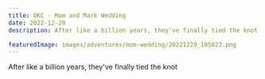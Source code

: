 ```yaml
---
title: OKC - Mom and Mark Wedding
date: 2022-12-29
description: After like a billion years, they've finally tied the knot

featuredImage: images/adventures/mom-wedding/20221229_105023.png
---
```


After like a billion years, they've finally tied the knot